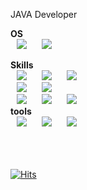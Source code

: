 JAVA Developer

<b>OS</b><br>
<img src="https://img.shields.io/badge/linux-FCC624?style=flat-square&logo=linux&logoColor=white" style="height : auto; margin-left : 10px; margin-right : 10px;"/></a>&nbsp;<img src="https://img.shields.io/badge/windows-0078D6?style=flat-square&logo=windows&logoColor=white" style="height : auto; margin-left : 10px; margin-right : 10px;"/></a>&nbsp;

<b>Skills</b><br>
<img src="https://img.shields.io/badge/Java-007396?style=flat-square&logo=Java&logoColor=white" style="height : auto; margin-left : 10px; margin-right : 10px;"/></a>&nbsp;<img src="https://img.shields.io/badge/SpringFramework-6DB33F?style=flat-square&logo=Spring&logoColor=white" style="height : auto; margin-left : 10px; margin-right : 10px;"/></a>&nbsp;<img src="https://img.shields.io/badge/springboot-6DB33F?style=flat-square&logo=springboot&logoColor=white" style="height : auto; margin-left : 10px; margin-right : 10px;"/></a>&nbsp;
<br>
<img src="https://img.shields.io/badge/MySQL-4479A1?style=flat-square&logo=MySQL&logoColor=white" style="height : auto; margin-left : 10px; margin-right : 10px;"/></a>&nbsp;<img src="https://img.shields.io/badge/postgresql-4169E1?style=flat-square&logo=postgresql&logoColor=white" style="height : auto; margin-left : 10px; margin-right : 10px;"/></a>&nbsp;
<br>
<img src="https://img.shields.io/badge/javascript-F7DF1E?style=flat-square&logo=javascript&logoColor=white" style="height : auto; margin-left : 10px; margin-right : 10px;"/></a>&nbsp;<img src="https://img.shields.io/badge/jquery-0769AD?style=flat-square&logo=jquery&logoColor=white" style="height : auto; margin-left : 10px; margin-right : 10px;"/></a>&nbsp;<img src="https://img.shields.io/badge/thymeleaf-005F0F?style=flat-square&logo=thymeleaf&logoColor=white" style="height : auto; margin-left : 10px; margin-right : 10px;"/></a>&nbsp;
<br>
<b>tools</b><br>
<img src="https://img.shields.io/badge/Jenkins-D24939.svg?&style=flat-square&logo=Jenkins&logoColor=white" style="height : auto; margin-left : 10px; margin-right : 10px;"/></a>&nbsp;<img src="https://img.shields.io/badge/jirasoftware-0052CC.svg?&style=flat-square&logo=jirasoftware&logoColor=white" style="height : auto; margin-left : 10px; margin-right : 10px;"/></a>&nbsp;<img src="https://img.shields.io/badge/mattermost-0058CC.svg?&style=flat-square&logo=mattermost&logoColor=white" style="height : auto; margin-left : 10px; margin-right : 10px;"/></a>&nbsp;



<!--
**kkimsungchul/kkimsungchul** is a ✨ _special_ ✨ repository because its `README.md` (this file) appears on your GitHub profile.

Here are some ideas to get you started:

- 🔭 I’m currently working on ...
- 🌱 I’m currently learning ...
- 👯 I’m looking to collaborate on ...
- 🤔 I’m looking for help with ...
- 💬 Ask me about ...
- 📫 How to reach me: ...
- 😄 Pronouns: ...
- ⚡ Fun fact: ...
-->
<br><br><br>
[![Hits](https://hits.seeyoufarm.com/api/count/incr/badge.svg?url=https%3A%2F%2Fgithub.com%2Fkkimsungchul&count_bg=%2379C83D&title_bg=%23555555&icon=&icon_color=%23E7E7E7&title=hits&edge_flat=false)](https://hits.seeyoufarm.com)
